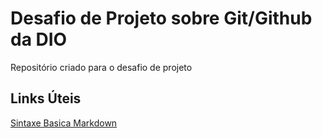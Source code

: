 # Desafio de Projeto sobre Git/Github da DIO
Repositório criado para o desafio de projeto

## Links Úteis
[Sintaxe Basica Markdown](https://www.markdownguide.org/basic-syntax/)

